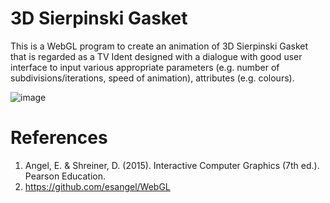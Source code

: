 # 3D Sierpinski Gasket
This is a WebGL program to create an animation of 3D Sierpinski Gasket that is regarded as a TV Ident designed with a dialogue with good user interface to input various appropriate parameters (e.g. number of subdivisions/iterations, speed of animation), attributes (e.g. colours).

![image](https://user-images.githubusercontent.com/85170160/209455595-91483717-bb38-4d58-bc4d-19a51075cd62.png)


# References
1. Angel, E. & Shreiner, D. (2015). Interactive Computer Graphics (7th ed.). Pearson Education.
2. https://github.com/esangel/WebGL
